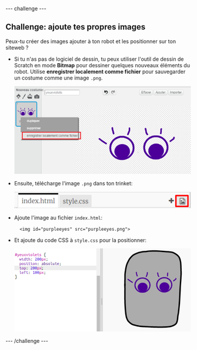 \--- challenge \---

## Challenge: ajoute tes propres images

Peux-tu créer des images ajouter à ton robot et les positionner sur ton siteweb ?

+ Si tu n'as pas de logiciel de dessin, tu peux utiliser l'outil de dessin de Scratch en mode **Bitmap** pour dessiner quelques nouveaux éléments du robot. Utilise **enregistrer localement comme fichier** pour sauvegarder un costume comme une image `.png`.
    
    ![capture d'écran](images/robot-scratch-paint.png)

+ Ensuite, télécharge l'image `.png` dans ton trinket:
    
    ![capture d'écran](images/robot-image-add.png)

+ Ajoute l'image au fichier `index.html`:
    
        <img id="purpleeyes" src="purpleeyes.png">
        

+ Et ajoute du code CSS à `style.css` pour la positionner:
    
    ![capture d'écran](images/robot-use-purple-eyes.png)

\--- /challenge \---
